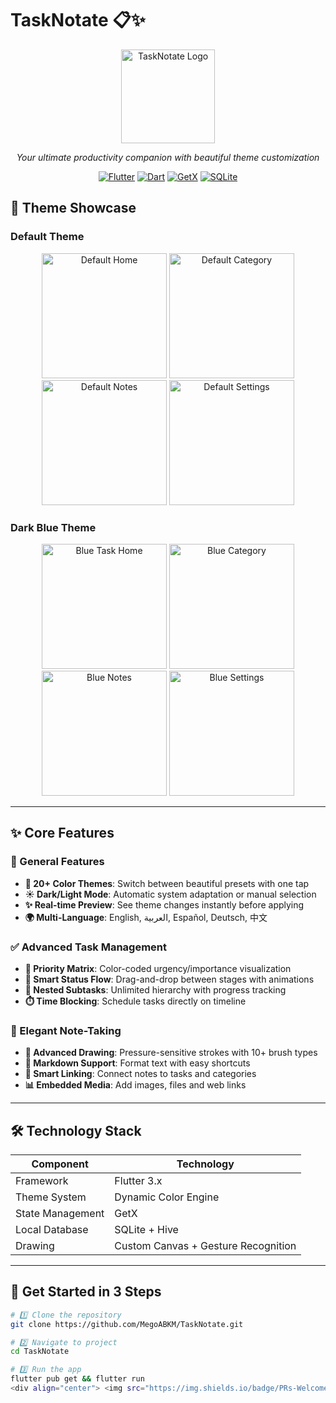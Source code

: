# TaskNotate 📋✨

<p align="center">
  <img src="https://github.com/user-attachments/assets/c1ea1b69-76ea-4e86-9a35-c5393a96cd78" alt="TaskNotate Logo" width="150">
</p>

<p align="center">
  <em>Your ultimate productivity companion with beautiful theme customization</em>
</p>

<div align="center">

[![Flutter](https://img.shields.io/badge/Flutter-3.x-blue?style=for-the-badge&logo=flutter)](https://flutter.dev)
[![Dart](https://img.shields.io/badge/Dart-2.x-0175C2?style=for-the-badge&logo=dart)](https://dart.dev)
[![GetX](https://img.shields.io/badge/GetX-State%20Management-orange?style=for-the-badge)](https://pub.dev/packages/get)
[![SQLite](https://img.shields.io/badge/SQLite-3.x-003B57?style=for-the-badge&logo=sqlite&logoColor=white)](https://www.sqlite.org/index.html)

</div>

## 🎨 Theme Showcase

### Default Theme
<p align="center">
  <img src="https://github.com/user-attachments/assets/2c93d080-c4d7-4c56-9634-e00ca499894f" alt="Default Home" width="200">
  <img src="https://github.com/user-attachments/assets/bf83d76b-938c-4f65-9143-7d7159069337" alt="Default Category" width="200">
  <img src="https://github.com/user-attachments/assets/aa6804c6-f52f-4f94-9671-1ec1395f2195" alt="Default Notes" width="200">
  <img src="https://github.com/user-attachments/assets/8ffe1e63-6ad0-4d41-bb0c-2bdbd34a483c" alt="Default Settings" width="200">
</p>

### Dark Blue Theme
<p align="center">
  <img src="https://github.com/user-attachments/assets/709fd844-6d0f-4696-80c5-38b3691993a9" alt="Blue Task Home" width="200">
  <img src="https://github.com/user-attachments/assets/5e5e7ebd-9704-4cd1-ba09-f0b2d8358a41" alt="Blue Category" width="200">
  <img src="https://github.com/user-attachments/assets/78fe9d94-8fb9-436c-b5fc-31ef887793ec" alt="Blue Notes" width="200">
  <img src="https://github.com/user-attachments/assets/a675e280-23fa-41c2-9067-94808aa34eab" alt="Blue Settings" width="200">
</p>

---

## ✨ Core Features

### 🎯 General Features
- **🌈 20+ Color Themes**: Switch between beautiful presets with one tap
- **☀️ Dark/Light Mode**: Automatic system adaptation or manual selection
- **✨ Real-time Preview**: See theme changes instantly before applying
- **🌍 Multi-Language**: English, العربية, Español, Deutsch, 中文

### ✅ Advanced Task Management
- **🎯 Priority Matrix**: Color-coded urgency/importance visualization
- **🔄 Smart Status Flow**: Drag-and-drop between stages with animations
- **🧩 Nested Subtasks**: Unlimited hierarchy with progress tracking
- **⏱️ Time Blocking**: Schedule tasks directly on timeline

### 📝 Elegant Note-Taking
- **🎨 Advanced Drawing**: Pressure-sensitive strokes with 10+ brush types
- **📝 Markdown Support**: Format text with easy shortcuts
- **🔗 Smart Linking**: Connect notes to tasks and categories
- **📊 Embedded Media**: Add images, files and web links

---

## 🛠️ Technology Stack

| Component        | Technology                          |
|------------------|-------------------------------------|
| Framework        | Flutter 3.x                         |
| Theme System     | Dynamic Color Engine               |
| State Management | GetX                                |
| Local Database   | SQLite + Hive                      |
| Drawing          | Custom Canvas + Gesture Recognition|

---

## 🚀 Get Started in 3 Steps

```bash
# 1️⃣ Clone the repository
git clone https://github.com/MegoABKM/TaskNotate.git

# 2️⃣ Navigate to project
cd TaskNotate

# 3️⃣ Run the app
flutter pub get && flutter run
<div align="center"> <img src="https://img.shields.io/badge/PRs-Welcome-brightgreen.svg?style=for-the-badge" alt="PRs Welcome"> <img src="https://img.shields.io/badge/License-MIT-blue.svg?style=for-the-badge" alt="MIT License"> </div> ```
